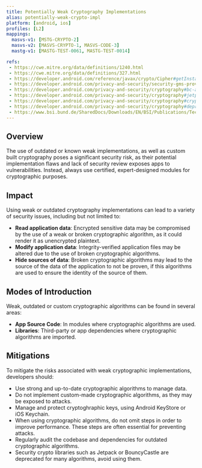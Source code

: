 ```yaml
---
title: Potentially Weak Cryptography Implementations
alias: potentially-weak-crypto-impl
platform: [android, ios]
profiles: [L2]
mappings:
  masvs-v1: [MSTG-CRYPTO-2]
  masvs-v2: [MASVS-CRYPTO-1, MASVS-CODE-3]
  mastg-v1: [MASTG-TEST-0061, MASTG-TEST-0014]

refs: 
 - https://cwe.mitre.org/data/definitions/1240.html
 - https://cwe.mitre.org/data/definitions/327.html
 - https://developer.android.com/reference/javax/crypto/Cipher#getInstance(java.lang.String)
 - https://developer.android.com/privacy-and-security/security-gms-provider
 - https://developer.android.com/privacy-and-security/cryptography#bc-algorithms
 - https://developer.android.com/privacy-and-security/cryptography#jetpack_security_crypto_library
 - https://developer.android.com/privacy-and-security/cryptography#crypto_provider
 - https://developer.android.com/privacy-and-security/cryptography#deprecated-functionality
 - https://www.bsi.bund.de/SharedDocs/Downloads/EN/BSI/Publications/TechGuidelines/TG02102/BSI-TR-02102-1.pdf?__blob=publicationFile
---
```


## Overview

The use of outdated or known weak implementations, as well as custom built cryptography poses a significant security risk, as their potential implementation flaws and lack of security review exposes apps to vulnerabilities. Instead, always use certified, expert-designed modules for cryptographic purposes.

## Impact

Using weak or outdated cryptography implementations can lead to a variety of security issues, including but not limited to:

- **Read application data**: Encrypted sensitive data may be compromised by the use of a weak or broken cryptographic algorithm, as it could render it as unencrypted plaintext.
- **Modify application data**: Integrity-verified application files may be altered due to the use of broken cryptographic algorithms.
- **Hide sources of data**: Broken cryptographic algorithms may lead to the source of the data of the application to not be proven, if this algorithms are used to ensure the identity of the source of them.

## Modes of Introduction

Weak, outdated or custom cryptographic algorithms can be found in several areas:

- **App Source Code**: In modules where cryptographic algorithms are used.
- **Libraries**: Third-party or app dependencies where cryptographic algorithms are imported.

## Mitigations

To mitigate the risks associated with weak cryptographic implementations, developers should:

- Use strong and up-to-date cryptographic algorithms to manage data.
- Do not implement custom-made cryptographic algorithms, as they may be exposed to attacks.
- Manage and protect cryptoghraphic keys, using Android KeyStore or iOS Keychain.
- When using cryptographic algorithms, do not omit steps in order to improve performance. These steps are often essential for preventing attacks.
- Regularly audit the codebase and dependencies for outdated cryptographic algorithms.
- Security crypto libraries such as Jetpack or BouncyCastle are deprecated for many algorithms, avoid using them.